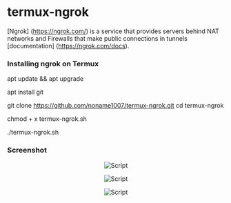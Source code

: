 # termux-ngrok
[Ngrok] (https://ngrok.com/) is a service that provides servers behind NAT networks and Firewalls that make public connections in tunnels [documentation] (https://ngrok.com/docs).

### Installing ngrok on Termux
apt update && apt upgrade

apt install git

git clone https://github.com/noname1007/termux-ngrok.git
cd termux-ngrok

chmod + x termux-ngrok.sh

./termux-ngrok.sh

### Screenshot

<p align = "center">
<img src = "https://i.imgur.com/86lzmIf.png" alt = "Script">
</p>

<p align = "center">
<img src = "https://i.imgur.com/sRb2y4P.png" alt = "Script">
</p>

<p align = "center">
<img src = "https://i.imgur.com/m80I9UB.png" alt = "Script">
</p>
